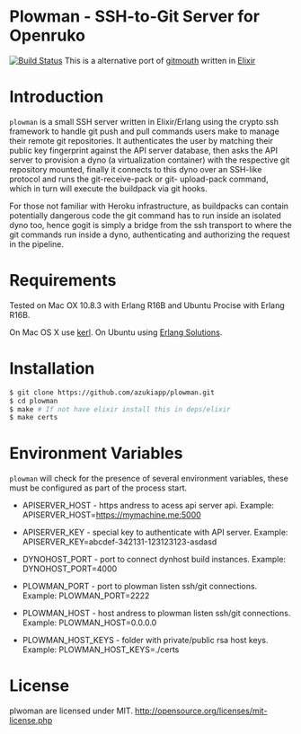 # Plowman - SSH-to-Git Server for Openruko

[![Build Status](https://travis-ci.org/azukiapp/plowman.png?branch=master)](https://travis-ci.org/azukiapp/plowman)
This is a alternative port of [gitmouth](https://github.com/openruko/gitmouth) written in [Elixir](http://elixir-lang.org)

# Introduction

`plowman` is a small SSH server written in Elixir/Erlang using the crypto ssh framework to handle git push and pull commands users make to manage their remote git repositories. It authenticates the user by matching their public key fingerprint against the API server database, then asks the API server to provision a dyno (a virtualization container) with the respective git repository mounted, finally it connects to this dyno over an SSH-like protocol and runs the git-receive-pack or git- upload-pack command, which in turn will execute the buildpack via git hooks.

For those not familiar with Heroku infrastructure, as buildpacks can contain potentially dangerous code the git command has to run inside an isolated dyno too, hence gogit is simply a bridge from the ssh transport to where the git commands run inside a dyno, authenticating and authorizing the request in the pipeline.

# Requirements

Tested on Mac OX 10.8.3 with Erlang R16B and Ubuntu Procise with Erlang R16B.

On Mac OS X use [kerl](https://github.com/spawngrid/kerl).
On Ubuntu using [Erlang Solutions](https://www.erlang-solutions.com/downloads/download-erlang-otp).

# Installation

```bash
$ git clone https://github.com/azukiapp/plowman.git
$ cd plowman
$ make # If not have elixir install this in deps/elixir
$ make certs
```

# Environment Variables

`plowman` will check for the presence of several environment variables, these must be configured as part of the process start.

- APISERVER_HOST - https andress to acess api server api. Example: APISERVER_HOST=https://mymachine.me:5000
- APISERVER_KEY  - special key to authenticate with API server. Example: APISERVER_KEY=abcdef-342131-123123123-asdasd

- DYNOHOST_PORT  - port to connect dynhost build instances. Example: DYNOHOST_PORT=4000

- PLOWMAN_PORT      - port to plowman listen ssh/git connections. Example: PLOWMAN_PORT=2222
- PLOWMAN_HOST      - host andress to plowman listen ssh/git connections. Example: PLOWMAN_HOST=0.0.0.0
- PLOWMAN_HOST_KEYS - folder with private/public rsa host keys. Example: PLOWMAN_HOST_KEYS=./certs

# License

plwoman are licensed under MIT. http://opensource.org/licenses/mit-license.php
